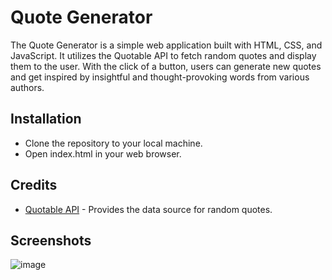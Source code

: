 # Quote Generator

The Quote Generator is a simple web application built with HTML, CSS, and JavaScript. It utilizes the Quotable API to fetch random quotes and display them to the user. With the click of a button, users can generate new quotes and get inspired by insightful and thought-provoking words from various authors.

## Installation

- Clone the repository to your local machine.
- Open index.html in your web browser.

## Credits

- [Quotable API](https://api.quotable.io/) - Provides the data source for random quotes.

## Screenshots

![image](https://github.com/Debraj-Dey/Random_Quote_Generator/assets/115916671/99c34641-cba8-4bff-b8f1-5435525ea2c0)
